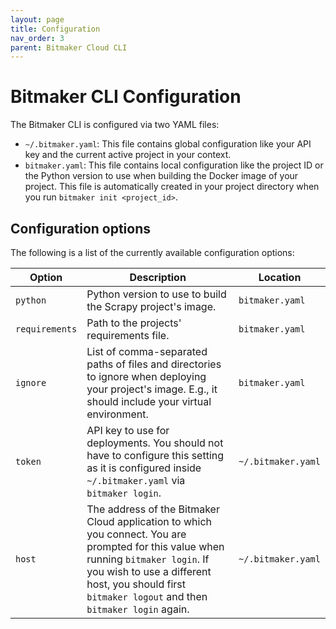 ```yaml
---
layout: page
title: Configuration
nav_order: 3
parent: Bitmaker Cloud CLI
---
```


# Bitmaker CLI Configuration
The Bitmaker CLI is configured via two YAML files:
- `~/.bitmaker.yaml`: This file contains global configuration like your API key
  and the current active project in your context.
- `bitmaker.yaml`: This file contains local configuration like the project ID or
  the Python version to use when building the Docker image of your project. This
  file is automatically created in your project directory when you run `bitmaker init <project_id>`.

## Configuration options
The following is a list of the currently available configuration options:

|Option|Description|Location|
| ---- | --------- | ------ |
|`python`|Python version to use to build the Scrapy project's image.|`bitmaker.yaml`|
|`requirements`|Path to the projects' requirements file.|`bitmaker.yaml`|
|`ignore`|List of comma-separated paths of files and directories to ignore when deploying your project's image. E.g., it should include your virtual environment.|`bitmaker.yaml`|
|`token`|API key to use for deployments. You should not have to configure this setting as it is configured inside `~/.bitmaker.yaml` via `bitmaker login`.|`~/.bitmaker.yaml`|
|`host`|The address of the Bitmaker Cloud application to which you connect. You are prompted for this value when running `bitmaker login`. If you wish to use a different host, you should first `bitmaker logout` and then `bitmaker login` again.|`~/.bitmaker.yaml`|
